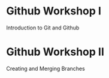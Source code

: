 # Github Workshop I
Introduction to Git and Github
# Github Workshop II
Creating and Merging Branches

